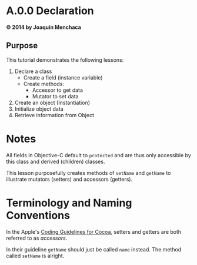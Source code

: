 # A.0.0 Declaration
**© 2014 by Joaquín Menchaca**

## Purpose

This tutorial demonstrates the following lessons:

 1. Declare a class
    * Create a field (instance variable)
    * Create methods:
      * Accessor to get data
      * Mutator to set data
 2. Create an object (Instantiation)
 3. Initialize object data
 4. Retrieve information from Object

# Notes

All fields in Objective-C default to `protected` and are thus only accessible by this class and derived (children) classes.

This lesson purposefully creates methods of `setName` and `getName` to illustrate mutators (setters) and accessors (getters).  

# Terminology and Naming Conventions

In the Apple's [Coding Guidelines for Cocoa](https://developer.apple.com/library/mac/documentation/Cocoa/Conceptual/CodingGuidelines/CodingGuidelines.pdf), setters and getters are both referred to as *accessors*.

In their guideline `getName` should just be called `name` instead.  The method called `setName` is alright.
